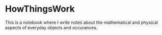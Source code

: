 # HowThingsWork

This is a notebook where I write notes about the mathematical and physical aspects of everyday objects and occurances. 

